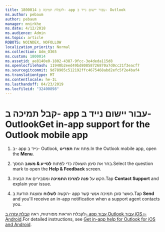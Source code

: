 ```yaml
---
title: 1800014 לקבלת תמיכה ב- app עבור יישום נייד ב- Outlook
ms.author: pebaum
author: pebaum
manager: mnirkhe
ms.date: 4/12/2018
ms.audience: Admin
ms.topic: article
ROBOTS: NOINDEX, NOFOLLOW
localization_priority: Normal
ms.collection: Adm_O365
ms.custom: 1800014
ms.assetid: ae8140e0-1802-4387-9fcc-3e4deda115d8
ms.openlocfilehash: 11940b2eed49bd80858726870a7d0cc21f3eacf7
ms.sourcegitcommit: 9d78905c512192ffc4675468abd2efc5f2e4baf4
ms.translationtype: MT
ms.contentlocale: he-IL
ms.lasthandoff: 04/23/2019
ms.locfileid: "32400898"
---
```

# <a name="get-in-app-support-for-the-outlook-mobile-app"></a><span data-ttu-id="68f93-102">קבל תמיכה ב- app עבור יישום נייד ב- Outlook</span><span class="sxs-lookup"><span data-stu-id="68f93-102">Get in-app support for the Outlook mobile app</span></span>

1. <span data-ttu-id="68f93-103">ב- app נייד ב- Outlook, פתח את **תפריט**.</span><span class="sxs-lookup"><span data-stu-id="68f93-103">In the Outlook mobile app, open the **Menu**.</span></span>
    
2. <span data-ttu-id="68f93-104">בחר את סימן השאלה כדי לפתוח **לסייע &amp; משוב** המסך.</span><span class="sxs-lookup"><span data-stu-id="68f93-104">Select the question mark to open the **Help &amp; Feedback** screen.</span></span> 
    
3. <span data-ttu-id="68f93-105">הקש על **פנה למרכז התמיכה** ומסבירים את הבעיה.</span><span class="sxs-lookup"><span data-stu-id="68f93-105">Tap **Contact Support** and explain your issue.</span></span> 
    
4. <span data-ttu-id="68f93-106">הקשה **לשלוח** ומוצגת הודעת ב- app כאשר סוכן תמיכה אנשי קשר.</span><span class="sxs-lookup"><span data-stu-id="68f93-106">Tap **Send** and you'll receive an in-app notification when a support agent contacts you.</span></span> 
    
<span data-ttu-id="68f93-107">לקבלת הוראות מפורטות, ראה [קבלת עזרה ב- app עבור Outlook עבור iOS ו- Android](https://support.office.com/article/218a22d1-9fa5-4889-b689-de1c63493243.aspx#ID0EAABAAA=Contact_Support).</span><span class="sxs-lookup"><span data-stu-id="68f93-107">For detailed instructions, see [Get in-app help for Outlook for iOS and Android](https://support.office.com/article/218a22d1-9fa5-4889-b689-de1c63493243.aspx#ID0EAABAAA=Contact_Support).</span></span>
